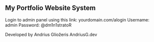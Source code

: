 ## My Portfolio Website System

Login to admin panel using this link: 
yourdomain.com/alogin 
Username: admin 
Password: @dm1n1stratoR 

Developed by Andrius Gliožeris 
AndriusG.dev
